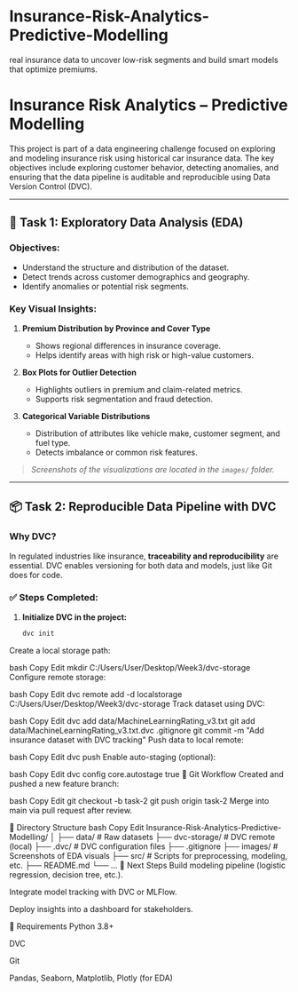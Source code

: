 # Insurance-Risk-Analytics-Predictive-Modelling
real insurance data to uncover low-risk segments and build smart models that optimize premiums.
# Insurance Risk Analytics – Predictive Modelling

This project is part of a data engineering challenge focused on exploring and modeling insurance risk using historical car insurance data. The key objectives include exploring customer behavior, detecting anomalies, and ensuring that the data pipeline is auditable and reproducible using Data Version Control (DVC).

---

## 🧪 Task 1: Exploratory Data Analysis (EDA)

### Objectives:
- Understand the structure and distribution of the dataset.
- Detect trends across customer demographics and geography.
- Identify anomalies or potential risk segments.

### Key Visual Insights:
1. **Premium Distribution by Province and Cover Type**
   - Shows regional differences in insurance coverage.
   - Helps identify areas with high risk or high-value customers.

2. **Box Plots for Outlier Detection**
   - Highlights outliers in premium and claim-related metrics.
   - Supports risk segmentation and fraud detection.

3. **Categorical Variable Distributions**
   - Distribution of attributes like vehicle make, customer segment, and fuel type.
   - Detects imbalance or common risk features.

> _Screenshots of the visualizations are located in the `images/` folder._

---

## 📦 Task 2: Reproducible Data Pipeline with DVC

### Why DVC?
In regulated industries like insurance, **traceability and reproducibility** are essential. DVC enables versioning for both data and models, just like Git does for code.

### ✅ Steps Completed:

1. **Initialize DVC in the project:**
   ```bash
   dvc init
Create a local storage path:

bash
Copy
Edit
mkdir C:/Users/User/Desktop/Week3/dvc-storage
Configure remote storage:

bash
Copy
Edit
dvc remote add -d localstorage C:/Users/User/Desktop/Week3/dvc-storage
Track dataset using DVC:

bash
Copy
Edit
dvc add data/MachineLearningRating_v3.txt
git add data/MachineLearningRating_v3.txt.dvc .gitignore
git commit -m "Add insurance dataset with DVC tracking"
Push data to local remote:

bash
Copy
Edit
dvc push
Enable auto-staging (optional):

bash
Copy
Edit
dvc config core.autostage true
🔄 Git Workflow
Created and pushed a new feature branch:

bash
Copy
Edit
git checkout -b task-2
git push origin task-2
Merge into main via pull request after review.

📁 Directory Structure
bash
Copy
Edit
Insurance-Risk-Analytics-Predictive-Modelling/
│
├── data/                          # Raw datasets
├── dvc-storage/                   # DVC remote (local)
├── .dvc/                          # DVC configuration files
├── .gitignore
├── images/                        # Screenshots of EDA visuals
├── src/                           # Scripts for preprocessing, modeling, etc.
├── README.md
└── ...
📝 Next Steps
Build modeling pipeline (logistic regression, decision tree, etc.).

Integrate model tracking with DVC or MLFlow.

Deploy insights into a dashboard for stakeholders.

📌 Requirements
Python 3.8+

DVC

Git

Pandas, Seaborn, Matplotlib, Plotly (for EDA)